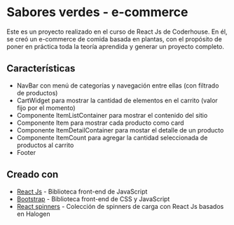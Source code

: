 # Sabores verdes - e-commerce
Este es un proyecto realizado en el curso de React Js de Coderhouse. En él, se creó un e-commerce de comida basada en plantas, con el propósito de poner en práctica toda la teoría aprendida y generar un proyecto completo.

## Características
- NavBar con menú de categorías y navegación entre ellas (con filtrado de productos)
- CartWidget para mostrar la cantidad de elementos en el carrito (valor fijo por el momento)
- Componente ItemListContainer para mostrar el contenido del sitio
- Componente Item para mostrar cada producto como card
- Componente ItemDetailContainer para mostar el detalle de un producto
- Componente ItemCount para agregar la cantidad seleccionada de productos al carrito
- Footer

## Creado con
- [React Js](https://es.react.dev/) - Biblioteca front-end de JavaScript
- [Bootstrap](https://getbootstrap.com/) - Biblioteca front-end de CSS y JavaScript
- [React spinners](https://www.npmjs.com/package/react-spinners?activeTab=readme) - Colección de spinners de carga con React Js basados en Halogen